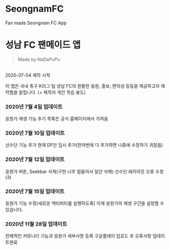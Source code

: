 # SeongnamFC
Fan made Seongnam FC App

# 성남 FC 팬메이드 앱
> Made by NaDaPuPu

</br>2020-07-04 제작 시작

이 앱은 국내 축구 K리그 팀 성남 FC의 원활한 응원, 홍보, 편의성 등등을 제공하고자 제작함을 알립니다.
(+ 제작자 개인 학습 용도)

### 2020년 7월 4일 업데이트
응원가 재생 기능 추가
목록은 공식 홈페이지에서 가져옴
</br>
### 2020년 7월 10일 업데이트
선수단 기능 추가
현재 DF만 임시 추가(한꺼번에 다 추가하면 나중에 수정하기 귀찮음)
</br>
### 2020년 7월 12일 업데이트
응원가 버튼, Seekbar 삭제(구현 너무 힘들어서 일단 삭제)
선수단 레이아웃 오류 수정(3)
</br>
### 2020년 7월 15일 업데이트
응원가 기능 수정(새로운 액티비티를 실행하도록)
이제 응원가의 재생 구간을 설정할 수 있습니다.
</br>
### 2020년 11월 28일 업데이트
전체적인 커뮤니티 기능과 응원가 세부사항 등록
구글플레이 업로드 후 오류사항 업데이트완료
</br>
